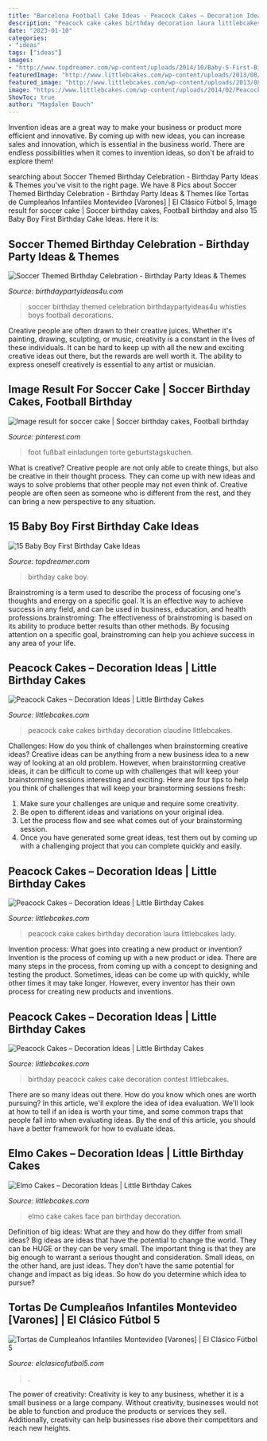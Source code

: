 ```yaml
---
title: "Barcelona Football Cake Ideas - Peacock Cakes – Decoration Ideas"
description: "Peacock cake cakes birthday decoration laura littlebcakes lady"
date: "2023-01-10"
categories:
- "ideas"
tags: ["ideas"]
images:
- "http://www.topdreamer.com/wp-content/uploads/2014/10/Baby-S-First-Birthday-Cake-Ideas-682-e1390037188790-718x972.jpg"
featuredImage: "http://www.littlebcakes.com/wp-content/uploads/2013/08/Elmo-Face-Cake-Pan.jpg"
featured_image: "http://www.littlebcakes.com/wp-content/uploads/2013/08/Elmo-Face-Cake-Pan.jpg"
image: "https://www.littlebcakes.com/wp-content/uploads/2014/02/Peacock-Birthday-Cakes-682x1024.jpg"
ShowToc: true
author: "Magdalen Bauch"
---
```



Invention ideas are a great way to make your business or product more efficient and innovative. By coming up with new ideas, you can increase sales and innovation, which is essential in the business world. There are endless possibilities when it comes to invention ideas, so don't be afraid to explore them!

	

		
searching about Soccer Themed Birthday Celebration - Birthday Party Ideas &amp; Themes you've visit to the right page. We have 8 Pics about Soccer Themed Birthday Celebration - Birthday Party Ideas &amp; Themes like Tortas de Cumpleaños Infantiles Montevideo [Varones] | El Clásico Fútbol 5, Image result for soccer cake | Soccer birthday cakes, Football birthday and also 15 Baby Boy First Birthday Cake Ideas. Here it is:
		
    
## Soccer Themed Birthday Celebration - Birthday Party Ideas &amp; Themes

<img loading=lazy src="http://i1.wp.com/birthdaypartyideas4u.com/wp-content/uploads/2018/03/Soccer-Themed-Birthday-Celebration-Whistles.jpg?resize=570%2C852" onerror="this.onerror=null;this.src='https://tse3.mm.bing.net/th?id=OIP.8icHIr-LM2Og22wDcpxKFgHaLE&amp;pid=15.1';" alt="Soccer Themed Birthday Celebration - Birthday Party Ideas &amp; Themes">

_Source: birthdaypartyideas4u.com_

>soccer birthday themed celebration birthdaypartyideas4u whistles boys football decorations. 

	

Creative people are often drawn to their creative juices. Whether it's painting, drawing, sculpting, or music, creativity is a constant in the lives of these individuals. It can be hard to keep up with all the new and exciting creative ideas out there, but the rewards are well worth it. The ability to express oneself creatively is essential to any artist or musician.

    
## Image Result For Soccer Cake | Soccer Birthday Cakes, Football Birthday

<img loading=lazy src="https://i.pinimg.com/736x/6a/d1/11/6ad111d980ff4ab353f4518dafa9ba9e.jpg" onerror="this.onerror=null;this.src='https://tse3.mm.bing.net/th?id=OIP.iluytxFcnUEpBBiEBFR26QHaLB&amp;pid=15.1';" alt="Image result for soccer cake | Soccer birthday cakes, Football birthday">

_Source: pinterest.com_

>foot fußball einladungen torte geburtstagskuchen. 

	

What is creative?
Creative people are not only able to create things, but also be creative in their thought process. They can come up with new ideas and ways to solve problems that other people may not even think of. Creative people are often seen as someone who is different from the rest, and they can bring a new perspective to any situation.

    
## 15 Baby Boy First Birthday Cake Ideas

<img loading=lazy src="http://www.topdreamer.com/wp-content/uploads/2014/10/Baby-S-First-Birthday-Cake-Ideas-682-e1390037188790-718x972.jpg" onerror="this.onerror=null;this.src='https://tse3.mm.bing.net/th?id=OIP.e9MfXZWJeskVccg0Qq1wmQHaKB&amp;pid=15.1';" alt="15 Baby Boy First Birthday Cake Ideas">

_Source: topdreamer.com_

>birthday cake boy. 

	

Brainstroming is a term used to describe the process of focusing one's thoughts and energy on a specific goal. It is an effective way to achieve success in any field, and can be used in business, education, and health professions.brainstroming: The effectiveness of brainstroming is based on its ability to produce better results than other methods. By focusing attention on a specific goal, brainstroming can help you achieve success in any area of your life.

    
## Peacock Cakes – Decoration Ideas | Little Birthday Cakes

<img loading=lazy src="http://www.littlebcakes.com/wp-content/uploads/2014/02/Peacock-Cake.jpg" onerror="this.onerror=null;this.src='https://tse1.mm.bing.net/th?id=OIP.InP1GPKXmChr0KWdVQvr5AHaKU&amp;pid=15.1';" alt="Peacock Cakes – Decoration Ideas | Little Birthday Cakes">

_Source: littlebcakes.com_

>peacock cake cakes birthday decoration claudine littlebcakes. 

	

Challenges: How do you think of challenges when brainstorming creative ideas?
Creative ideas can be anything from a new business idea to a new way of looking at an old problem. However, when brainstorming creative ideas, it can be difficult to come up with challenges that will keep your brainstorming sessions interesting and exciting. Here are four tips to help you think of challenges that will keep your brainstorming sessions fresh: 
1) Make sure your challenges are unique and require some creativity.
2) Be open to different ideas and variations on your original idea.
3) Let the process flow and see what comes out of your brainstorming session.
4) Once you have generated some great ideas, test them out by coming up with a challenging project that you can complete quickly and easily.

    
## Peacock Cakes – Decoration Ideas | Little Birthday Cakes

<img loading=lazy src="http://www.littlebcakes.com/wp-content/uploads/2014/02/Peacock-Cake-Pictures.jpg" onerror="this.onerror=null;this.src='https://tse1.mm.bing.net/th?id=OIP.7S4lX5EXQeqU29_UpHA92AHaKk&amp;pid=15.1';" alt="Peacock Cakes – Decoration Ideas | Little Birthday Cakes">

_Source: littlebcakes.com_

>peacock cake cakes birthday decoration laura littlebcakes lady. 

	

Invention process: What goes into creating a new product or invention?
Invention is the process of coming up with a new product or idea. There are many steps in the process, from coming up with a concept to designing and testing the product. Sometimes, ideas can be come up with quickly, while other times it may take longer. However, every inventor has their own process for creating new products and inventions.

    
## Peacock Cakes – Decoration Ideas | Little Birthday Cakes

<img loading=lazy src="https://www.littlebcakes.com/wp-content/uploads/2014/02/Peacock-Birthday-Cakes-682x1024.jpg" onerror="this.onerror=null;this.src='https://tse2.mm.bing.net/th?id=OIP.85U_Um6Htcn6UUcMBdHMZAHaLH&amp;pid=15.1';" alt="Peacock Cakes – Decoration Ideas | Little Birthday Cakes">

_Source: littlebcakes.com_

>birthday peacock cakes cake decoration contest littlebcakes. 

	

There are so many ideas out there. How do you know which ones are worth pursuing? In this article, we'll explore the idea of idea evaluation. We'll look at how to tell if an idea is worth your time, and some common traps that people fall into when evaluating ideas. By the end of this article, you should have a better framework for how to evaluate ideas.

    
## Elmo Cakes – Decoration Ideas | Little Birthday Cakes

<img loading=lazy src="http://www.littlebcakes.com/wp-content/uploads/2013/08/Elmo-Face-Cake-Pan.jpg" onerror="this.onerror=null;this.src='https://tse4.mm.bing.net/th?id=OIP.a7L-GB36fH_PKKeln4olrAHaLX&amp;pid=15.1';" alt="Elmo Cakes – Decoration Ideas | Little Birthday Cakes">

_Source: littlebcakes.com_

>elmo cake cakes face pan birthday decoration. 

	

Definition of big ideas: What are they and how do they differ from small ideas?
Big ideas are ideas that have the potential to change the world. They can be HUGE or they can be very small. The important thing is that they are big enough to warrant a serious thought and consideration. Small ideas, on the other hand, are just ideas. They don’t have the same potential for change and impact as big ideas. So how do you determine which idea to pursue?

    
## Tortas De Cumpleaños Infantiles Montevideo [Varones] | El Clásico Fútbol 5

<img loading=lazy src="https://www.elclasicofutbol5.com/wp-content/uploads/2015/04/tortas-futbol-4.jpg" onerror="this.onerror=null;this.src='https://tse1.mm.bing.net/th?id=OIP.kzUdZwhYI-PHiFgVtPsG9AAAAA&amp;pid=15.1';" alt="Tortas de Cumpleaños Infantiles Montevideo [Varones] | El Clásico Fútbol 5">

_Source: elclasicofutbol5.com_

>. 

	

The power of creativity:
Creativity is key to any business, whether it is a small business or a large company. Without creativity, businesses would not be able to function and produce the products or services they sell. Additionally, creativity can help businesses rise above their competitors and reach new heights.

